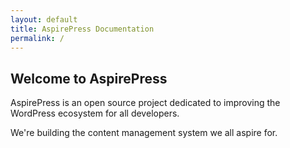 ```yaml
---
layout: default
title: AspirePress Documentation
permalink: /
---
```


## Welcome to AspirePress

AspirePress is an open source project dedicated to improving the WordPress ecosystem for all developers.

We're building the content management system we all aspire for.


